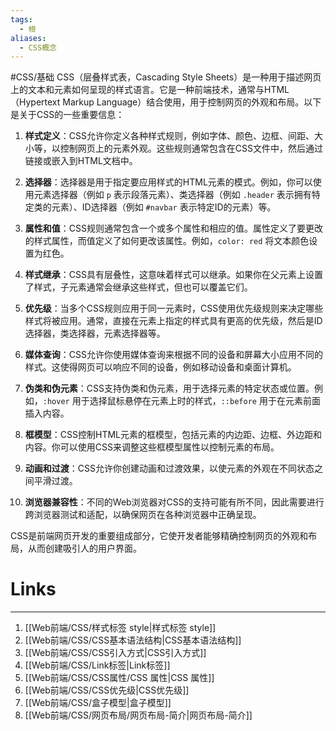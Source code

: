 ```yaml
---
tags:
  - 根
aliases:
  - CSS概念
---
```

#CSS/基础
CSS（层叠样式表，Cascading Style Sheets）是一种用于描述网页上的文本和元素如何呈现的样式语言。它是一种前端技术，通常与HTML（Hypertext Markup Language）结合使用，用于控制网页的外观和布局。以下是关于CSS的一些重要信息：

1. **样式定义**：CSS允许你定义各种样式规则，例如字体、颜色、边框、间距、大小等，以控制网页上的元素外观。这些规则通常包含在CSS文件中，然后通过链接或嵌入到HTML文档中。

2. **选择器**：选择器是用于指定要应用样式的HTML元素的模式。例如，你可以使用元素选择器（例如 `p` 表示段落元素）、类选择器（例如 `.header` 表示拥有特定类的元素）、ID选择器（例如 `#navbar` 表示特定ID的元素）等。

3. **属性和值**：CSS规则通常包含一个或多个属性和相应的值。属性定义了要更改的样式属性，而值定义了如何更改该属性。例如，`color: red` 将文本颜色设置为红色。

4. **样式继承**：CSS具有层叠性，这意味着样式可以继承。如果你在父元素上设置了样式，子元素通常会继承这些样式，但也可以覆盖它们。

5. **优先级**：当多个CSS规则应用于同一元素时，CSS使用优先级规则来决定哪些样式将被应用。通常，直接在元素上指定的样式具有更高的优先级，然后是ID选择器，类选择器，元素选择器等。

6. **媒体查询**：CSS允许你使用媒体查询来根据不同的设备和屏幕大小应用不同的样式。这使得网页可以响应不同的设备，例如移动设备和桌面计算机。

7. **伪类和伪元素**：CSS支持伪类和伪元素，用于选择元素的特定状态或位置。例如，`:hover` 用于选择鼠标悬停在元素上时的样式，`::before` 用于在元素前面插入内容。

8. **框模型**：CSS控制HTML元素的框模型，包括元素的内边距、边框、外边距和内容。你可以使用CSS来调整这些框模型属性以控制元素的布局。

9. **动画和过渡**：CSS允许你创建动画和过渡效果，以使元素的外观在不同状态之间平滑过渡。

10. **浏览器兼容性**：不同的Web浏览器对CSS的支持可能有所不同，因此需要进行跨浏览器测试和适配，以确保网页在各种浏览器中正确呈现。

CSS是前端网页开发的重要组成部分，它使开发者能够精确控制网页的外观和布局，从而创建吸引人的用户界面。

# Links
---
1. [[Web前端/CSS/样式标签 style|样式标签 style]]
2. [[Web前端/CSS/CSS基本语法结构|CSS基本语法结构]]
3. [[Web前端/CSS/CSS引入方式|CSS引入方式]]
4. [[Web前端/CSS/Link标签|Link标签]]
5. [[Web前端/CSS/CSS属性/CSS 属性|CSS 属性]]
6. [[Web前端/CSS/CSS优先级|CSS优先级]]
7. [[Web前端/CSS/盒子模型|盒子模型]]
8. [[Web前端/CSS/网页布局/网页布局-简介|网页布局-简介]]
